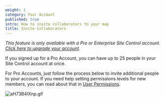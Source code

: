 ```yaml
---
weight: 1
category: Your Account
published: true
intro: How to invite collaborators to your map
title: Invite Collaborators
---
```

_This feature is only available with a Pro or Enterprise Site Control account. [Click here to upgrade your account](https://makeloveland.com/profile)._

If you signed up for a Pro Account, you can have up to 25 people in your Site Control account at once.

For Pro Accounts, just follow the process below to invite additional people to your account. If you need help setting permissions levels for new members, you can read about that in [User Permissions](https://loveland.github.io/support/articles/user-permissions/).

![aH73B4lXnp.gif]({{site.baseurl}}/img/aH73B4lXnp.gif)
